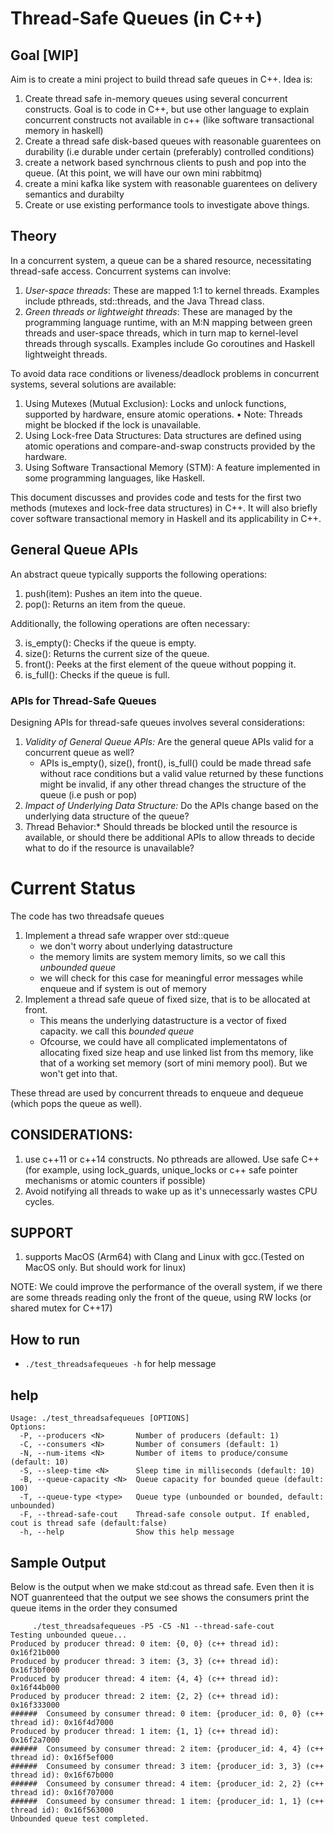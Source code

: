 # Thread-Safe Queues (in C++)

## Goal [WIP]
Aim is to create a mini project to build thread safe queues in C++. Idea is:
1. Create thread safe in-memory queues using several concurrent constructs. Goal is to code in C++, but use other language to explain concurrent constructs not available in c++ (like software transactional memory in haskell)
2. Create a thread safe disk-based queues with reasonable guarentees on durability (i.e durable under certain (preferably) controlled conditions)
3. create a network based synchrnous clients to push and pop into the queue. (At this point, we will have our own mini rabbitmq)
4. create a mini kafka like system with reasonable guarentees on delivery semantics and durabilty
5. Create or use existing performance tools to investigate above things.

## Theory

In a concurrent system, a queue can be a shared resource, necessitating thread-safe access. Concurrent systems can involve:

1.	*User-space threads*: These are mapped 1:1 to kernel threads. Examples include pthreads, std::threads,
      and the Java Thread class.
2.	*Green threads or lightweight threads*: These are managed by the programming language runtime, with an M:N mapping
      between green threads and user-space threads, which in turn map to kernel-level threads through syscalls. Examples include Go coroutines and Haskell lightweight threads.

To avoid data race conditions or liveness/deadlock problems in concurrent systems, several solutions are available:

1.	Using Mutexes (Mutual Exclusion): Locks and unlock functions, supported by hardware, ensure atomic operations.
	•	Note: Threads might be blocked if the lock is unavailable.
2.	Using Lock-free Data Structures: Data structures are defined using atomic operations and compare-and-swap constructs provided
      by the hardware.
3.	Using Software Transactional Memory (STM): A feature implemented in some programming languages, like Haskell.

This document discusses and provides code and tests for the first two methods (mutexes and lock-free data structures) in C++. It will also briefly cover software transactional memory in Haskell and its applicability in C++.

## General Queue APIs

An abstract queue typically supports the following operations:

1.	push(item): Pushes an item into the queue.
2.	pop(): Returns an item from the queue.

Additionally, the following operations are often necessary:

3.	is_empty(): Checks if the queue is empty.
4.	size(): Returns the current size of the queue.
5.	front(): Peeks at the first element of the queue without popping it.
6.	is_full(): Checks if the queue is full.

### APIs for Thread-Safe Queues

Designing APIs for thread-safe queues involves several considerations:

1.	*Validity of General Queue APIs:* Are the general queue APIs valid for a concurrent queue as well?
      - APIs is_empty(), size(), front(), is_full() could be made thread safe without race conditions but a valid value returned by these functions might be invalid, if any other thread changes the structure of the queue (i.e push or pop)
2.	*Impact of Underlying Data Structure:* Do the APIs change based on the underlying data structure of the queue?
3.	*T*hread Behavior:* Should threads be blocked until the resource is available, or should there be additional APIs
      to allow threads to decide what to do if the resource is unavailable?


# Current Status
The code has two threadsafe queues

1. Implement a thread safe wrapper over std::queue
    - we don't worry about underlying datastructure
    - the memory limits are system memory limits, so we call this *unbounded queue*
    - we will check for this case for meaningful error messages while enqueue and if system is out of memory
2. Implement a thread safe queue of fixed size,  that is to be allocated at front.
     - This means the underlying datastructure is a vector of fixed capacity. we call this *bounded queue*
     - Ofcourse, we could have all complicated implementatons of allocating fixed size heap and use linked list from ths memory, like that of a working set memory (sort of mini memory pool). But we won't get into that.

These thread are used by concurrent threads to enqueue and dequeue (which pops the queue as well).

## CONSIDERATIONS:
1) use c++11 or c++14 constructs. No pthreads are allowed. Use safe C++ (for example, using lock_guards, unique_locks or c++ safe pointer mechanisms or atomic counters if possible)
2) Avoid notifying all threads to wake up as it's unnecessarly wastes CPU cycles. 

## SUPPORT
1. supports MacOS (Arm64) with Clang and Linux with gcc.(Tested on MacOS only. But should work for linux)


NOTE: We could improve the performance of the overall system, if we there are some threads reading only the front of the queue, using RW locks (or shared mutex for C++17)

## How to run
- `./test_threadsafequeues -h` for help message
## help
```shell
Usage: ./test_threadsafequeues [OPTIONS]
Options:
  -P, --producers <N>       Number of producers (default: 1)
  -C, --consumers <N>       Number of consumers (default: 1)
  -N, --num-items <N>       Number of items to produce/consume (default: 10)
  -S, --sleep-time <N>      Sleep time in milliseconds (default: 10)
  -B, --queue-capacity <N>  Queue capacity for bounded queue (default: 100)
  -T, --queue-type <type>   Queue type (unbounded or bounded, default: unbounded)
  -F, --thread-safe-cout    Thread-safe console output. If enabled, cout is thread safe (default:false)
  -h, --help                Show this help message
```

## Sample Output

Below is the output when we make std:cout as thread safe. Even then it is NOT guanrenteed that the output we see shows the consumers print the queue items in the order they consumed 
```shell
     ./test_threadsafequeues -P5 -C5 -N1 --thread-safe-cout
Testing unbounded queue...
Produced by producer thread: 0 item: {0, 0} (c++ thread id): 0x16f21b000
Produced by producer thread: 3 item: {3, 3} (c++ thread id): 0x16f3bf000
Produced by producer thread: 4 item: {4, 4} (c++ thread id): 0x16f44b000
Produced by producer thread: 2 item: {2, 2} (c++ thread id): 0x16f333000
######  Consumeed by consumer thread: 0 item: {producer_id: 0, 0} (c++ thread id): 0x16f4d7000
Produced by producer thread: 1 item: {1, 1} (c++ thread id): 0x16f2a7000
######  Consumeed by consumer thread: 2 item: {producer_id: 4, 4} (c++ thread id): 0x16f5ef000
######  Consumeed by consumer thread: 3 item: {producer_id: 3, 3} (c++ thread id): 0x16f67b000
######  Consumeed by consumer thread: 4 item: {producer_id: 2, 2} (c++ thread id): 0x16f707000
######  Consumeed by consumer thread: 1 item: {producer_id: 1, 1} (c++ thread id): 0x16f563000
Unbounded queue test completed.
```





